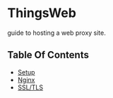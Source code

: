 # ThingsWeb
 guide to hosting a web proxy site.

## Table Of Contents
- [Setup](https://github.com/TheNearEnd/ThingsWeb/blob/main/Setup.md)
- [Nginx](https://github.com/TheNearEnd/ThingsWeb/blob/main/Nginx.md)
- [SSL/TLS](https://github.com/Degen-dev/ProxDocs/blob/master/SSL.md)
